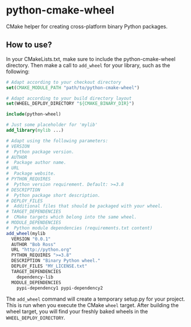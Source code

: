 # python-cmake-wheel

CMake helper for creating cross-platform binary Python packages.

## How to use?

In your CMakeLists.txt, make sure to include the python-cmake-wheel
directory. Then make a call to `add_wheel` for your library, such as the
following:

```cmake
# Adapt according to your checkout directory
set(CMAKE_MODULE_PATH "path/to/python-cmake-wheel")

# Adapt according to your build directory layout
set(WHEEL_DEPLOY_DIRECTORY "${CMAKE_BINARY_DIR}")

include(python-wheel)

# Just some placeholder for 'mylib'
add_library(mylib ...)

# Adapt using the following parameters:
# VERSION
#  Python package version.
# AUTHOR
#  Package author name.
# URL
#  Package website.
# PYTHON_REQUIRES
#  Python version requirement. Default: >=3.8
# DESCRIPTION
#  Python package short description.
# DEPLOY_FILES
#  Additional files that should be packaged with your wheel.
# TARGET_DEPENDENCIES
#  CMake targets which belong into the same wheel.
# MODULE_DEPENDENCIES
#  Python module dependencies (requirements.txt content)
add_wheel(mylib
  VERSION "0.0.1"
  AUTHOR "Bob Ross"
  URL "http://python.org"
  PYTHON_REQUIRES ">=3.8"
  DESCRIPTION "Binary Python wheel."
  DEPLOY_FILES "MY_LICENSE.txt"
  TARGET_DEPENDENCIES
    dependency-lib
  MODULE_DEPENDENCIES
    pypi-dependency1 pypi-dependency2
```

The `add_wheel` command will create a temporary setup.py for your project.
This is run when you execute the CMake `wheel` target. After building the
wheel target, you will find your freshly baked wheels in the `WHEEL_DEPLOY_DIRECTORY`.
